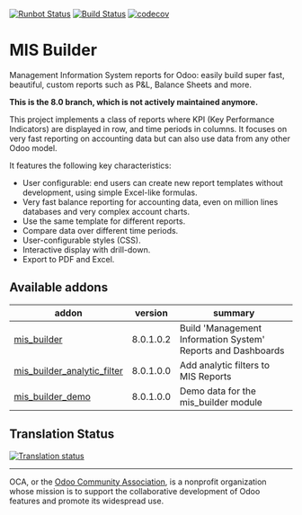 [![Runbot Status](https://runbot.odoo-community.org/runbot/badge/flat/248/8.0.svg)](https://runbot.odoo-community.org/runbot/repo/github-com-oca-mis-builder-248)
[![Build Status](https://travis-ci.org/OCA/mis-builder.svg?branch=8.0)](https://travis-ci.org/OCA/mis-builder)
[![codecov](https://codecov.io/gh/OCA/mis-builder/branch/8.0/graph/badge.svg)](https://codecov.io/gh/OCA/mis-builder)

# MIS Builder

Management Information System reports for Odoo: easily build super fast, 
beautiful, custom reports such as P&L, Balance Sheets and more.

**This is the 8.0 branch, which is not actively maintained anymore.**

This project implements a class of reports where KPI (Key Performance Indicators) 
are displayed in row, and time periods in columns. It focuses on very fast reporting
on accounting data but can also use data from any other Odoo model.

It features the following key characteristics:

- User configurable: end users can create new report templates without development,
  using simple Excel-like formulas.
- Very fast balance reporting for accounting data, even on million lines databases
  and very complex account charts.
- Use the same template for different reports.
- Compare data over different time periods.
- User-configurable styles (CSS).
- Interactive display with drill-down.
- Export to PDF and Excel.


[//]: # (addons)

Available addons
----------------
addon | version | summary
--- | --- | ---
[mis_builder](mis_builder/) | 8.0.1.0.2 | Build 'Management Information System' Reports and Dashboards
[mis_builder_analytic_filter](mis_builder_analytic_filter/) | 8.0.1.0.0 | Add analytic filters to MIS Reports
[mis_builder_demo](mis_builder_demo/) | 8.0.1.0.0 | Demo data for the mis_builder module

[//]: # (end addons)

Translation Status
------------------
[![Translation status](https://translation.odoo-community.org/widgets/mis-builder-8-0/-/multi-auto.svg)](https://translation.odoo-community.org/engage/mis-builder-8-0/?utm_source=widget)

----

OCA, or the [Odoo Community Association](http://odoo-community.org/), is a nonprofit organization whose
mission is to support the collaborative development of Odoo features and
promote its widespread use.
